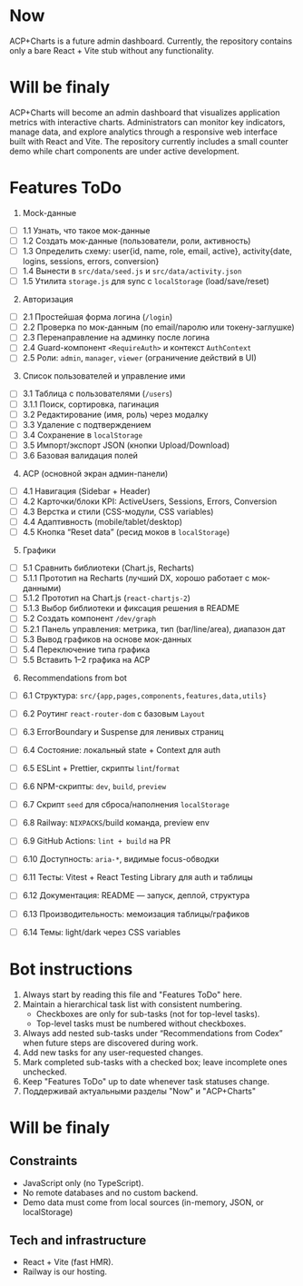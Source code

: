 # Now
ACP+Charts is a future admin dashboard. Currently, the repository contains only a bare React + Vite stub without any functionality.

# Will be finaly
ACP+Charts will become an admin dashboard that visualizes application metrics with interactive charts. Administrators can monitor key indicators, manage data, and explore analytics through a responsive web interface built with React and Vite. The repository currently includes a small counter demo while chart components are under active development.

# Features ToDo
1. Mock-данные
  - [ ] 1.1 Узнать, что такое мок-данные
  - [ ] 1.2 Создать мок-данные (пользователи, роли, активность)
  - [ ] 1.3 Определить схему: user{id, name, role, email, active}, activity{date, logins, sessions, errors, conversion}
  - [ ] 1.4 Вынести в `src/data/seed.js` и `src/data/activity.json`
  - [ ] 1.5 Утилита `storage.js` для sync с `localStorage` (load/save/reset)

2. Авторизация
  - [ ] 2.1 Простейшая форма логина (`/login`)
  - [ ] 2.2 Проверка по мок-данным (по email/паролю или токену-заглушке)
  - [ ] 2.3 Перенаправление на админку после логина
  - [ ] 2.4 Guard-компонент `<RequireAuth>` и контекст `AuthContext`
  - [ ] 2.5 Роли: `admin`, `manager`, `viewer` (ограничение действий в UI)

3. Список пользователей и управление ими
  - [ ] 3.1 Таблица с пользователями (`/users`)
  - [ ] 3.1.1 Поиск, сортировка, пагинация
  - [ ] 3.2 Редактирование (имя, роль) через модалку
  - [ ] 3.3 Удаление с подтверждением
  - [ ] 3.4 Сохранение в `localStorage`
  - [ ] 3.5 Импорт/экспорт JSON (кнопки Upload/Download)
  - [ ] 3.6 Базовая валидация полей

4. ACP (основной экран админ-панели)
  - [ ] 4.1 Навигация (Sidebar + Header)
  - [ ] 4.2 Карточки/блоки KPI: ActiveUsers, Sessions, Errors, Conversion
  - [ ] 4.3 Верстка и стили (CSS-модули, CSS variables)
  - [ ] 4.4 Адаптивность (mobile/tablet/desktop)
  - [ ] 4.5 Кнопка “Reset data” (ресид моков в `localStorage`)

5. Графики
  - [ ] 5.1 Сравнить библиотеки (Chart.js, Recharts)
  - [ ] 5.1.1 Прототип на Recharts (лучший DX, хорошо работает с мок-данными)
  - [ ] 5.1.2 Прототип на Chart.js (`react-chartjs-2`)
  - [ ] 5.1.3 Выбор библиотеки и фиксация решения в README
  - [ ] 5.2 Создать компонент `/dev/graph`
  - [ ] 5.2.1 Панель управления: метрика, тип (bar/line/area), диапазон дат
  - [ ] 5.3 Вывод графиков на основе мок-данных
  - [ ] 5.4 Переключение типа графика
  - [ ] 5.5 Вставить 1–2 графика на ACP

6. Recommendations from bot
  - [ ] 6.1 Структура: `src/{app,pages,components,features,data,utils}`
  - [ ] 6.2 Роутинг `react-router-dom` с базовым `Layout`
  - [ ] 6.3 ErrorBoundary и Suspense для ленивых страниц
  - [ ] 6.4 Состояние: локальный state + Context для auth
  - [ ] 6.5 ESLint + Prettier, скрипты `lint`/`format`
  - [ ] 6.6 NPM-скрипты: `dev`, `build`, `preview`
  - [ ] 6.7 Скрипт `seed` для сброса/наполнения `localStorage`
  - [ ] 6.8 Railway: `NIXPACKS`/build команда, preview env
  - [ ] 6.9 GitHub Actions: `lint + build` на PR
  - [ ] 6.10 Доступность: `aria-*`, видимые focus-обводки
  - [ ] 6.11 Тесты: Vitest + React Testing Library для auth и таблицы
  - [ ] 6.12 Документация: README — запуск, деплой, структура
  - [ ] 6.13 Производительность: мемоизация таблицы/графиков
  - [ ] 6.14 Темы: light/dark через CSS variables


# Bot instructions
1. Always start by reading this file and "Features ToDo" here.
2. Maintain a hierarchical task list with consistent numbering.
   - Checkboxes are only for sub-tasks (not for top-level tasks).
   - Top-level tasks must be numbered without checkboxes.
3. Always add nested sub-tasks under “Recommendations from Codex” when future steps are discovered during work.
4. Add new tasks for any user-requested changes.
5. Mark completed sub-tasks with a checked box; leave incomplete ones unchecked.
6. Keep "Features ToDo" up to date whenever task statuses change.
7. Поддерживай актуальными разделы "Now" и "ACP+Charts"

# Will be finaly

## Constraints
- JavaScript only (no TypeScript).
- No remote databases and no custom backend.
- Demo data must come from local sources (in-memory, JSON, or localStorage)

## Tech and infrastructure
- React + Vite (fast HMR).
- Railway is our hosting.
